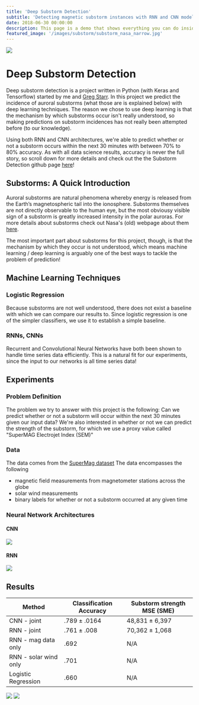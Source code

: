```yaml
---
title: 'Deep Substorm Detection'
subtitle: 'Detecting magnetic substorm instances with RNN and CNN models'
date: 2018-06-30 00:00:00
description: This page is a demo that shows everything you can do inside portfolio and blog posts.
featured_image: '/images/substorm/substorm_nasa_narrow.jpg'
---
```


![](/images/substorm/substorm_nasa2.jpg)

# Deep Substorm Detection
Deep substorm detection is a project written in Python (with Keras and Tensorflow) started by me and <a href="https://gregstarr.github.io">Greg Starr</a>. In this project we predict the incidence of auroral substorms (what those are is explained below) with deep learning techniques. The reason we chose to use deep learning is that the mechanism by which substorms occur isn't really understood, so making predictions on substorm incidences has not really been attempted before (to our knowledge).

Using both RNN and CNN architectures, we're able to predict whether or not a substorm occurs within the next 30 minutes with between 70% to 80% accuracy. As with all data science results, accuracy is never the full story, so scroll down for more details and check out the the Substorm Detection github page <a href="https://github.com/alanxzhou/substorm-detection">here</a>!

## Substorms: A Quick Introduction
Auroral substorms are natural phenomena whereby energy is released from the Earth’s magnetospheric tail into the ionosphere. Substorms themselves are not directly observable to the human eye, but the most obviousy visible sign of a substorm is greatly increased intensity in the polar auroras. For more details about substorms check out Nasa's (old) webpage about them <a href="https://www-spof.gsfc.nasa.gov/Education/index.html">here</a>.

The most important part about substorms for this project, though, is that the mechanism by which they occur is not understood, which means machine learning / deep learning is arguably one of the best ways to tackle the problem of prediction!

## Machine Learning Techniques

### Logistic Regression

Because substorms are not well understood, there does not exist a baseline with which we can compare our results to. Since logistic regression is one of the simpler classifiers, we use it to establish a simple baseline.

### RNNs, CNNs
Recurrent and Convolutional Neural Networks have both been shown to handle time series data efficiently. This is a natural fit for our experiments, since the input to our networks is all time series data!

## Experiments

### Problem Definition
The problem we try to answer with this project is the following: Can we predict whether or not a substorm will occur within the next 30 minutes given our input data? We're also interested in whether or not we can predict the strength of the substorm, for which we use a proxy value called "SuperMAG Electrojet Index (SEM)"

### Data 
The data comes from the <a href="http://supermag.jhuapl.edu/">SuperMag dataset</a> The data encompasses the following
* magnetic field measurements from magnetometer stations across the globe
* solar wind measurements
* binary labels for whether or not a substorm occurred at any given time

### Neural Network Architectures
#### CNN
<img src="/images/substorm/final_cnn_model.png" style="max-width:640px">

#### RNN

<img src="/images/substorm/RNN_no_sequence_return.png" style="max-width:640px">

## Results

| Method                 | Classification Accuracy | Substorm strength MSE (SME)  |
|------------------------|-------------------------|------------------------------|
| CNN - joint            | .789 &plusmn; .0164     | 48,831 &plusmn; 6,397        |
| RNN - joint            | .761 &plusmn; .008      | 70,362 &plusmn; 1,068        |
| RNN - mag data only    | .692                    | N/A                          | 
| RNN - solar wind only  | .701                    | N/A                          |
| Logistic Regression    | .660                    | N/A                          |

<img src="/images/substorm/confusion_matrix_cnn.png" style="max-width:640px">

<img src="/images/substorm/confusion_matrix_rnn.png" style="max-width:640px">
